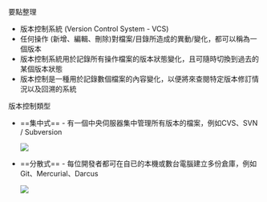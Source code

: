 要點整理
- 版本控制系統 (Version Control System - VCS)
- 任何操作 (新增、編輯、刪除)對檔案/目錄所造成的異動/變化，都可以稱為一個版本
- 版本控制系統用於記錄所有操作檔案的版本狀態變化，且可隨時切換到過去的某個版本狀態
- 版本控制是一種用於記錄數個檔案的內容變化，以便將來查閱特定版本修訂情況以及回溯的系統

版本控制類型
- ==集中式== - 有一個中央伺服器集中管理所有版本的檔案，例如CVS、SVN / Subversion

	![](https://git-scm.com/book/en/v2/images/centralized.png)

- ==分散式== - 每位開發者都可在自已的本機或數台電腦建立多份倉庫，例如Git、Mercurial、Darcus

	![](https://git-scm.com/book/en/v2/images/distributed.png)